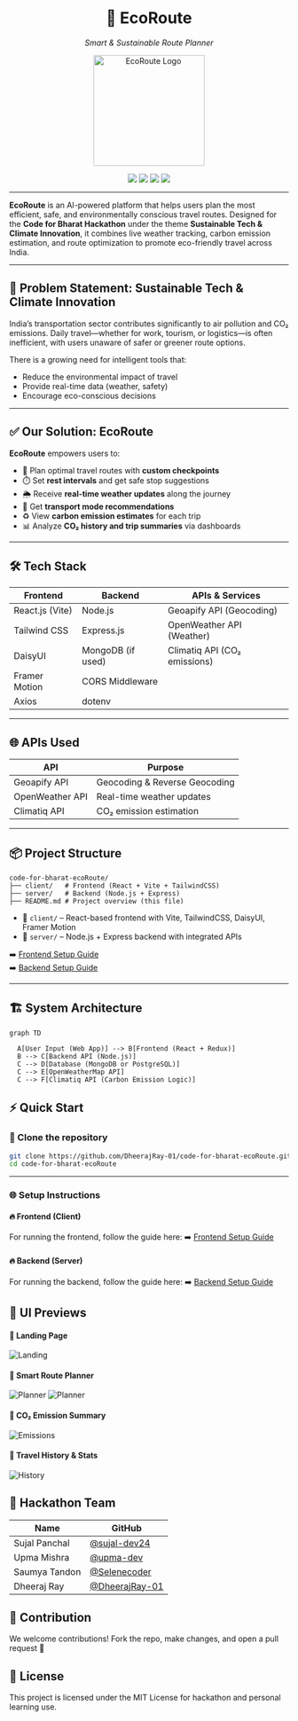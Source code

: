 <h1 align="center">🌿 EcoRoute</h1>
<p align="center"><em>Smart & Sustainable Route Planner</em></p>
<p align="center">
  <img src="client/src/assets/logo_sq.png" alt="EcoRoute Logo" width="200"/>
</p>

<p align="center">
  <a href="#"><img src="https://img.shields.io/badge/license-MIT-green.svg" /></a>
  <a href="#"><img src="https://img.shields.io/badge/hackathon-Code%20for%20Bharat-red" /></a>
  <a href="#"><img src="https://img.shields.io/badge/built%20with-Frontend%20%7C%20Node.js%20%7C%20Express-blue.svg" /></a>
  <a href="#"><img src="https://img.shields.io/badge/contributions-welcome-brightgreen.svg" /></a>
</p>

---

**EcoRoute** is an AI-powered platform that helps users plan the most efficient, safe, and environmentally conscious travel routes. Designed for the **Code for Bharat Hackathon** under the theme **Sustainable Tech & Climate Innovation**, it combines live weather tracking, carbon emission estimation, and route optimization to promote eco-friendly travel across India.

---

## 🧠 Problem Statement: Sustainable Tech & Climate Innovation

India’s transportation sector contributes significantly to air pollution and CO₂ emissions. Daily travel—whether for work, tourism, or logistics—is often inefficient, with users unaware of safer or greener route options.

There is a growing need for intelligent tools that:
- Reduce the environmental impact of travel
- Provide real-time data (weather, safety)
- Encourage eco-conscious decisions

---

## ✅ Our Solution: EcoRoute

**EcoRoute** empowers users to:
- 🧭 Plan optimal travel routes with **custom checkpoints**
- ⏱️ Set **rest intervals** and get safe stop suggestions
- 🌦️ Receive **real-time weather updates** along the journey
- 🚗 Get **transport mode recommendations**
- ♻️ View **carbon emission estimates** for each trip
- 📊 Analyze **CO₂ history and trip summaries** via dashboards

---

## 🛠️ Tech Stack

| Frontend        | Backend           | APIs & Services              |
|-----------------|-------------------|------------------------------|
| React.js (Vite) | Node.js           | Geoapify API (Geocoding)     |
| Tailwind CSS    | Express.js        | OpenWeather API (Weather)    |
| DaisyUI         | MongoDB (if used) | Climatiq API (CO₂ emissions) |
| Framer Motion   | CORS Middleware   |                              |
| Axios           | dotenv            |                              |

---

## 🌐 APIs Used

| API             | Purpose                       |
|----------------|-------------------------------|
| Geoapify API    | Geocoding & Reverse Geocoding |
| OpenWeather API | Real-time weather updates     |
| Climatiq API    | CO₂ emission estimation       |

---

## 📦 Project Structure

```
code-for-bharat-ecoRoute/
├── client/   # Frontend (React + Vite + TailwindCSS)
├── server/   # Backend (Node.js + Express)
├── README.md # Project overview (this file)
```

- 📁 `client/` – React-based frontend with Vite, TailwindCSS, DaisyUI, Framer Motion  
- 📁 `server/` – Node.js + Express backend with integrated APIs

➡️ [Frontend Setup Guide](./client/README.md)  
➡️ [Backend Setup Guide](./server/README.md)

---

## 🏗️ System Architecture

```
graph TD

  A[User Input (Web App)] --> B[Frontend (React + Redux)]
  B --> C[Backend API (Node.js)]
  C --> D[Database (MongoDB or PostgreSQL)]
  C --> E[OpenWeatherMap API]
  C --> F[Climatiq API (Carbon Emission Logic)]
```

## ⚡ Quick Start
### 📌 Clone the repository

```bash
git clone https://github.com/DheerajRay-01/code-for-bharat-ecoRoute.git
cd code-for-bharat-ecoRoute
```

---

### 🌐 Setup Instructions

#### 🔥 Frontend (Client)

For running the frontend, follow the guide here:
➡️ [Frontend Setup Guide](./client/README.md)

#### 🔥 Backend (Server)

For running the backend, follow the guide here:
➡️ [Backend Setup Guide](./server/README.md)

## 📸 UI Previews

#### 🔹 Landing Page
![Landing](client/public/screenshots/5.png)

#### 🔹 Smart Route Planner
![Planner](client/public/screenshots/2.png)
![Planner](client/public/screenshots/3.png)

#### 🔹 CO₂ Emission Summary
![Emissions](client/public/screenshots/6.png)

#### 🔹 Travel History & Stats
![History](client/public/screenshots/10.png)


## 👥 Hackathon Team
| Name           | GitHub                                             |
|----------------|----------------------------------------------------|
| Sujal Panchal  | [@sujal-dev24](https://github.com/sujal-dev24)     |
| Upma Mishra    | [@upma-dev](https://github.com/upma-dev)           |
| Saumya Tandon  | [@Selenecoder](https://github.com/Selenecoder)     |
| Dheeraj Ray    | [@DheerajRay-01](https://github.com/DheerajRay-01) |

## 🤝 Contribution
We welcome contributions!
Fork the repo, make changes, and open a pull request 🚀

## 📄 License
This project is licensed under the MIT License
for hackathon and personal learning use.
